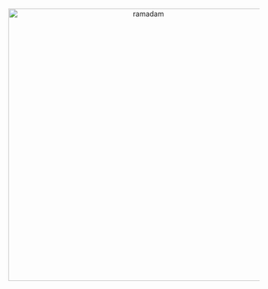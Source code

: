 <div align="center"> <br /> <p> <a href="https://replit.com/@Arzj/ramdan-event#index.js"><img src="https://media.discordapp.net/attachments/929433058610929725/957395466314715176/-1_orig.jpg" width="546" alt="ramadam" /></a> </p> <br />
